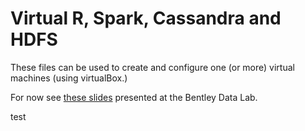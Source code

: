 # Virtual R, Spark, Cassandra and HDFS

These files can be used to create and configure one (or more) virtual machines (using virtualBox.)

For now see [these slides](https://docs.google.com/presentation/d/1rlSrjb9s697owHC3g0x8BnQLfpN1w-eTB-YVwfV_1dI/edit?pli=1#slide=id.p) 
presented at the Bentley Data Lab.

test
